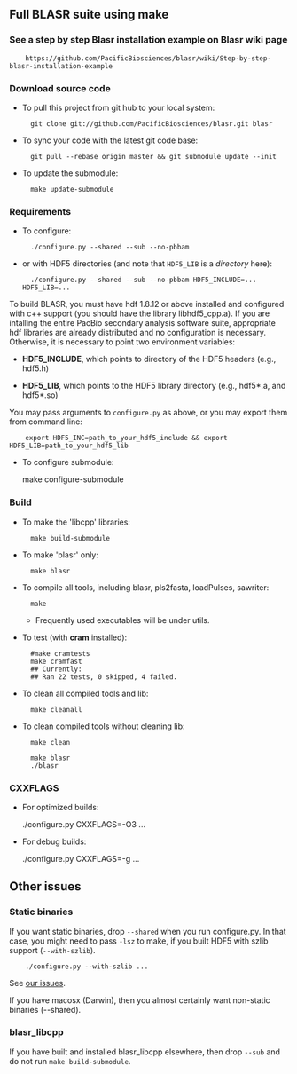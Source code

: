 ## Full BLASR suite using make

### See a step by step Blasr installation example on Blasr wiki page

        https://github.com/PacificBiosciences/blasr/wiki/Step-by-step-blasr-installation-example

### Download source code

* To pull this project from git hub to your local system:

        git clone git://github.com/PacificBiosciences/blasr.git blasr

* To sync your code with the latest git code base:

        git pull --rebase origin master && git submodule update --init

* To update the submodule:

        make update-submodule

### Requirements

* To configure:

        ./configure.py --shared --sub --no-pbbam

* or with HDF5 directories (and note that `HDF5_LIB` is a *directory* here):

        ./configure.py --shared --sub --no-pbbam HDF5_INCLUDE=... HDF5_LIB=...

To build BLASR, you must have hdf 1.8.12 or above installed and
  configured with c++ support (you should have the library
  libhdf5_cpp.a).  If you are intalling the entire PacBio secondary
  analysis software suite, appropriate hdf libraries are already
  distributed and no configuration is necessary.  Otherwise, it is
  necessary to point two environment variables:

  + **HDF5_INCLUDE**, which points to directory of the HDF5 headers
  (e.g., hdf5.h)

  + **HDF5_LIB**, which points to the HDF5 library directory (e.g., hdf5*.a,
  and hdf5*.so)

  You may pass arguments to `configure.py` as above, or you may export them from command line:

        export HDF5_INC=path_to_your_hdf5_include && export HDF5_LIB=path_to_your_hdf5_lib

* To configure submodule:

    make configure-submodule

### Build

* To make the 'libcpp' libraries:

        make build-submodule

* To make 'blasr' only:

        make blasr

* To compile all tools, including blasr, pls2fasta, loadPulses, sawriter:

        make

  * Frequently used executables will be under utils.

* To test (with **cram** installed):

        #make cramtests
        make cramfast
        ## Currently:
        ## Ran 22 tests, 0 skipped, 4 failed.

* To clean all compiled tools and lib:

        make cleanall

* To clean compiled tools without cleaning lib:

        make clean

        make blasr
        ./blasr

### CXXFLAGS

* For optimized builds:

    ./configure.py CXXFLAGS=-O3 ...

* For debug builds:

    ./configure.py CXXFLAGS=-g ...

## Other issues
### Static binaries
If you want static binaries, drop `--shared` when you run configure.py. In that case, you
might need to pass `-lsz` to make, if you built HDF5 with szlib support (`--with-szlib`).

        ./configure.py --with-szlib ...

See [our issues](https://github.com/PacificBiosciences/blasr/issues/113#issuecomment-143981496).

If you have macosx (Darwin), then you almost certainly want non-static binaries (--shared).

### blasr_libcpp
If you have built and installed blasr_libcpp elsewhere, then drop `--sub` and do not run `make build-submodule`.
